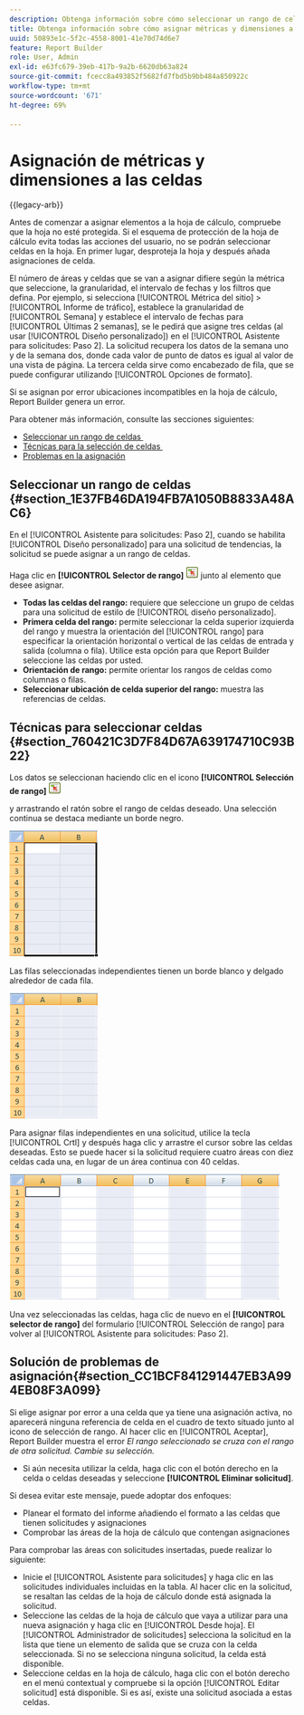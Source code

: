 ```yaml
---
description: Obtenga información sobre cómo seleccionar un rango de celdas, técnicas para seleccionar celdas y resolución de problemas con la asignación.
title: Obtenga información sobre cómo asignar métricas y dimensiones a celdas
uuid: 50893e1c-5f2c-4558-8001-41e70d74d6e7
feature: Report Builder
role: User, Admin
exl-id: e63fc679-39eb-417b-9a2b-6620db63a824
source-git-commit: fcecc8a493852f5682fd7fbd5b9bb484a850922c
workflow-type: tm+mt
source-wordcount: '671'
ht-degree: 69%

---
```


# Asignación de métricas y dimensiones a las celdas

{{legacy-arb}}

Antes de comenzar a asignar elementos a la hoja de cálculo, compruebe que la hoja no esté protegida. Si el esquema de protección de la hoja de cálculo evita todas las acciones del usuario, no se podrán seleccionar celdas en la hoja. En primer lugar, desproteja la hoja y después añada asignaciones de celda.

El número de áreas y celdas que se van a asignar difiere según la métrica que seleccione, la granularidad, el intervalo de fechas y los filtros que defina. Por ejemplo, si selecciona [!UICONTROL Métrica del sitio] > [!UICONTROL Informe de tráfico], establece la granularidad de [!UICONTROL Semana] y establece el intervalo de fechas para [!UICONTROL Últimas 2 semanas], se le pedirá que asigne tres celdas (al usar [!UICONTROL Diseño personalizado]) en el [!UICONTROL Asistente para solicitudes: Paso 2]. La solicitud recupera los datos de la semana uno y de la semana dos, donde cada valor de punto de datos es igual al valor de una vista de página. La tercera celda sirve como encabezado de fila, que se puede configurar utilizando [!UICONTROL Opciones de formato].

Si se asignan por error ubicaciones incompatibles en la hoja de cálculo, Report Builder genera un error.

Para obtener más información, consulte las secciones siguientes:

* [Seleccionar un rango de celdas &#x200B;](/help/analyze/legacy-report-builder/layout/map-metrics-and-dimensions-to-cells.md#section_1E37FB46DA194FB7A1050B8833A48AC6)
* [Técnicas para la selección de celdas &#x200B;](/help/analyze/legacy-report-builder/layout/map-metrics-and-dimensions-to-cells.md#section_760421C3D7F84D67A639174710C93B22)
* [Problemas en la asignación](/help/analyze/legacy-report-builder/layout/map-metrics-and-dimensions-to-cells.md#section_CC1BCF841291447EB3A994EB08F3A099)

## Seleccionar un rango de celdas {#section_1E37FB46DA194FB7A1050B8833A48AC6}

En el [!UICONTROL Asistente para solicitudes: Paso 2], cuando se habilita [!UICONTROL Diseño personalizado] para una solicitud de tendencias, la solicitud se puede asignar a un rango de celdas.

Haga clic en **[!UICONTROL Selector de rango]** ![select_cell_icon.png](assets/select_cell_icon.png) junto al elemento que desee asignar.

* **Todas las celdas del rango:** requiere que seleccione un grupo de celdas para una solicitud de estilo de [!UICONTROL diseño personalizado].
* **Primera celda del rango:** permite seleccionar la celda superior izquierda del rango y muestra la orientación del [!UICONTROL rango] para especificar la orientación horizontal o vertical de las celdas de entrada y salida (columna o fila). Utilice esta opción para que Report Builder seleccione las celdas por usted.
* **Orientación de rango:** permite orientar los rangos de celdas como columnas o filas.
* **Seleccionar ubicación de celda superior del rango:** muestra las referencias de celdas.

## Técnicas para seleccionar celdas {#section_760421C3D7F84D67A639174710C93B22}

Los datos se seleccionan haciendo clic en el icono **[!UICONTROL Selección de rango]** ![select_cell_icon.png](assets/select_cell_icon.png)

y arrastrando el ratón sobre el rango de celdas deseado. Una selección continua se destaca mediante un borde negro.

![](assets/twenty_cells.gif)

Las filas seleccionadas independientes tienen un borde blanco y delgado alrededor de cada fila.

![](assets/twoXten_cells_highlighted.gif)

Para asignar filas independientes en una solicitud, utilice la tecla [!UICONTROL Crtl] y después haga clic y arrastre el cursor sobre las celdas deseadas. Esto se puede hacer si la solicitud requiere cuatro áreas con diez celdas cada una, en lugar de un área continua con 40 celdas.

![](assets/map4.png)

Una vez seleccionadas las celdas, haga clic de nuevo en el **[!UICONTROL selector de rango]** del formulario [!UICONTROL Selección de rango] para volver al [!UICONTROL Asistente para solicitudes: Paso 2].

## Solución de problemas de asignación{#section_CC1BCF841291447EB3A994EB08F3A099}

Si elige asignar por error a una celda que ya tiene una asignación activa, no aparecerá ninguna referencia de celda en el cuadro de texto situado junto al icono de selección de rango. Al hacer clic en [!UICONTROL Aceptar], Report Builder muestra el error *El rango seleccionado se cruza con el rango de otra solicitud. Cambie su selección.*

* Si aún necesita utilizar la celda, haga clic con el botón derecho en la celda o celdas deseadas y seleccione **[!UICONTROL Eliminar solicitud]**.

Si desea evitar este mensaje, puede adoptar dos enfoques:

* Planear el formato del informe añadiendo el formato a las celdas que tienen solicitudes y asignaciones
* Comprobar las áreas de la hoja de cálculo que contengan asignaciones

Para comprobar las áreas con solicitudes insertadas, puede realizar lo siguiente:

* Inicie el [!UICONTROL Asistente para solicitudes] y haga clic en las solicitudes individuales incluidas en la tabla. Al hacer clic en la solicitud, se resaltan las celdas de la hoja de cálculo donde está asignada la solicitud.
* Seleccione las celdas de la hoja de cálculo que vaya a utilizar para una nueva asignación y haga clic en [!UICONTROL Desde hoja]. El [!UICONTROL Administrador de solicitudes] selecciona la solicitud en la lista que tiene un elemento de salida que se cruza con la celda seleccionada. Si no se selecciona ninguna solicitud, la celda está disponible.
* Seleccione celdas en la hoja de cálculo, haga clic con el botón derecho en el menú contextual y compruebe si la opción [!UICONTROL Editar solicitud] está disponible. Si es así, existe una solicitud asociada a estas celdas.
